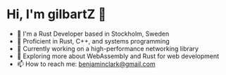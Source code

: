 # Hi, I'm gilbartZ 👋
- 🏢 I'm a Rust Developer based in Stockholm, Sweden
- 🦀 Proficient in Rust, C++, and systems programming
- 🔭 Currently working on a high-performance networking library
- 🌱 Exploring more about WebAssembly and Rust for web development
- 📫 How to reach me: benjaminclark@gmail.com

